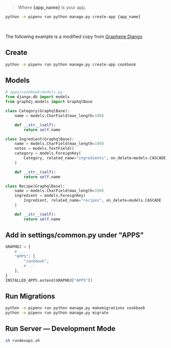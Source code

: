 > Where **{app_name}** is your app.

```sh
python -m pipenv run python manage.py create-app {app_name}
```

<br />

The following example is a modified copy from [Graphene Django](https://docs.graphene-python.org/)

## Create 
```sh
python -m pipenv run python manage.py create-app cookbook
```

## Models
```py
# apps/cookbook/models.py
from django.db import models
from graphdj.models import GraphqlBase

class Category(GraphqlBase):
    name = models.CharField(max_length=100)

    def __str__(self):
        return self.name

class Ingredient(GraphqlBase):
    name = models.CharField(max_length=100)
    notes = models.TextField()
    category = models.ForeignKey(
        Category, related_name="ingredients", on_delete=models.CASCADE
    )

    def __str__(self):
        return self.name

class Recipe(GraphqlBase):
    name = models.CharField(max_length=100)
    ingredient = models.ForeignKey(
        Ingredient, related_name="recipes", on_delete=models.CASCADE
    )

    def __str__(self):
        return self.name
```

## Add in **settings/common.py** under "**APPS**"
```py
GRAPHDJ = {
    # ...
    "APPS": [
        "cookbook",
        # ...
    ],
}
INSTALLED_APPS.extend(GRAPHDJ["APPS"])
```


## Run Migrations
```sh
python -m pipenv run python manage.py makemigrations cookbook
python -m pipenv run python manage.py migrate
```

## Run Server — Development Mode
```sh
sh rundevops.sh
```